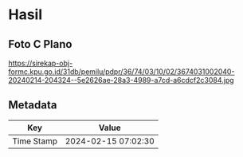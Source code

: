 # Hasil

## Foto C Plano

https://sirekap-obj-formc.kpu.go.id/31db/pemilu/pdpr/36/74/03/10/02/3674031002040-20240214-204324--5e2626ae-28a3-4989-a7cd-a6cdcf2c3084.jpg


## Metadata

| Key        | Value               |
| ---------- | ------------------- |
| Time Stamp | 2024-02-15 07:02:30 |



